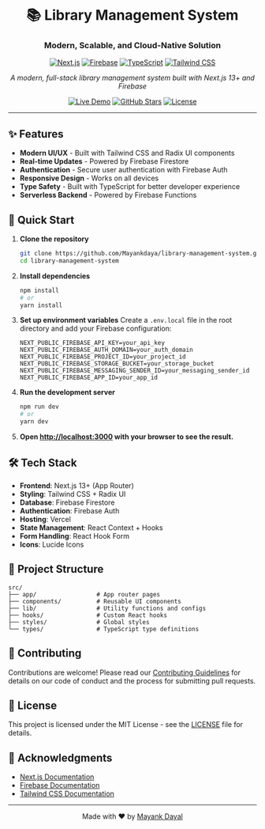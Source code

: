 <div align="center">

# 📚 Library Management System
### Modern, Scalable, and Cloud-Native Solution

[![Next.js](https://img.shields.io/badge/Next.js-13+-black?style=for-the-badge&logo=next.js)](https://nextjs.org/)
[![Firebase](https://img.shields.io/badge/Firebase-FFCA28?style=for-the-badge&logo=firebase&logoColor=black)](https://firebase.google.com/)
[![TypeScript](https://img.shields.io/badge/TypeScript-3178C6?style=for-for-the-badge&logo=typescript&logoColor=white)](https://www.typescriptlang.org/)
[![Tailwind CSS](https://img.shields.io/badge/Tailwind_CSS-38B2AC?style=for-the-badge&logo=tailwind-css&logoColor=white)](https://tailwindcss.com/)

*A modern, full-stack library management system built with Next.js 13+ and Firebase*

[![Live Demo](https://img.shields.io/badge/🚀_Live_Demo-000000?style=for-the-badge&logo=vercel&logoColor=white)](https://library-management-system-724lvgg2i-mayanks-projects-cf71e909.vercel.app/)
[![GitHub Stars](https://img.shields.io/github/stars/Mayankdaya/library-management-system?style=for-the-badge)](https://github.com/Mayankdaya/library-management-system/stargazers)
[![License](https://img.shields.io/badge/License-MIT-blue?style=for-the-badge)](LICENSE)

</div>

---

## ✨ Features

- **Modern UI/UX** - Built with Tailwind CSS and Radix UI components
- **Real-time Updates** - Powered by Firebase Firestore
- **Authentication** - Secure user authentication with Firebase Auth
- **Responsive Design** - Works on all devices
- **Type Safety** - Built with TypeScript for better developer experience
- **Serverless Backend** - Powered by Firebase Functions

## 🚀 Quick Start

1. **Clone the repository**
   ```bash
   git clone https://github.com/Mayankdaya/library-management-system.git
   cd library-management-system
   ```

2. **Install dependencies**
   ```bash
   npm install
   # or
   yarn install
   ```

3. **Set up environment variables**
   Create a `.env.local` file in the root directory and add your Firebase configuration:
   ```env
   NEXT_PUBLIC_FIREBASE_API_KEY=your_api_key
   NEXT_PUBLIC_FIREBASE_AUTH_DOMAIN=your_auth_domain
   NEXT_PUBLIC_FIREBASE_PROJECT_ID=your_project_id
   NEXT_PUBLIC_FIREBASE_STORAGE_BUCKET=your_storage_bucket
   NEXT_PUBLIC_FIREBASE_MESSAGING_SENDER_ID=your_messaging_sender_id
   NEXT_PUBLIC_FIREBASE_APP_ID=your_app_id
   ```

4. **Run the development server**
   ```bash
   npm run dev
   # or
   yarn dev
   ```

5. **Open [http://localhost:3000](http://localhost:3000) with your browser to see the result.**

## 🛠 Tech Stack

- **Frontend**: Next.js 13+ (App Router)
- **Styling**: Tailwind CSS + Radix UI
- **Database**: Firebase Firestore
- **Authentication**: Firebase Auth
- **Hosting**: Vercel
- **State Management**: React Context + Hooks
- **Form Handling**: React Hook Form
- **Icons**: Lucide Icons

## 📂 Project Structure

```
src/
├── app/                 # App router pages
├── components/          # Reusable UI components
├── lib/                 # Utility functions and configs
├── hooks/               # Custom React hooks
├── styles/              # Global styles
└── types/               # TypeScript type definitions
```

## 🤝 Contributing

Contributions are welcome! Please read our [Contributing Guidelines](CONTRIBUTING.md) for details on our code of conduct and the process for submitting pull requests.

## 📄 License

This project is licensed under the MIT License - see the [LICENSE](LICENSE) file for details.

## 🙏 Acknowledgments

- [Next.js Documentation](https://nextjs.org/docs)
- [Firebase Documentation](https://firebase.google.com/docs)
- [Tailwind CSS Documentation](https://tailwindcss.com/docs)

---

<div align="center">
  Made with ❤️ by <a href="https://github.com/Mayankdaya">Mayank Dayal</a>
</div>
